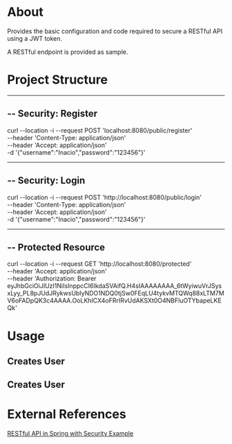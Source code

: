 # About

Provides the basic configuration and code required to secure a RESTful API using a JWT token.

A RESTful endpoint is provided as sample.

# Project Structure

------------------------------------------------------------------------------
-- Security: Register
------------------------------------------------------------------------------
curl --location -i --request POST 'localhost:8080/public/register' \
--header 'Content-Type: application/json' \
--header 'Accept: application/json' \
-d '{"username":"Inacio","password":"123456"}'

------------------------------------------------------------------------------
-- Security: Login
------------------------------------------------------------------------------
curl --location -i --request POST 'http://localhost:8080/public/login' \
--header 'Content-Type: application/json' \
--header 'Accept: application/json' \
-d '{"username":"Inacio","password":"123456"}'

------------------------------------------------------------------------------
-- Protected Resource
------------------------------------------------------------------------------
curl --location -i --request GET 'http://localhost:8080/protected' \
--header 'Accept: application/json' \
--header 'Authorization: Bearer eyJhbGciOiJIUzI1NiIsInppcCI6IkdaSVAifQ.H4sIAAAAAAAA_6tWyiwuVrJSysxLyy_PL8pJUdJRykwsUbIyNDO1NDQ0tjSw0FEqLU4tykvMTQWq88xLTM7MV6oFADpQK3c4AAAA.OoLKhICX4oFRrIRvUdAKSXt0O4NBFluOTYbapeLKEQk'

# Usage


## Creates User


## Creates User



# External References

[RESTful API in Spring with Security Example](https://www.infoworld.com/article/3630107/how-to-secure-rest-with-spring-security.html)
